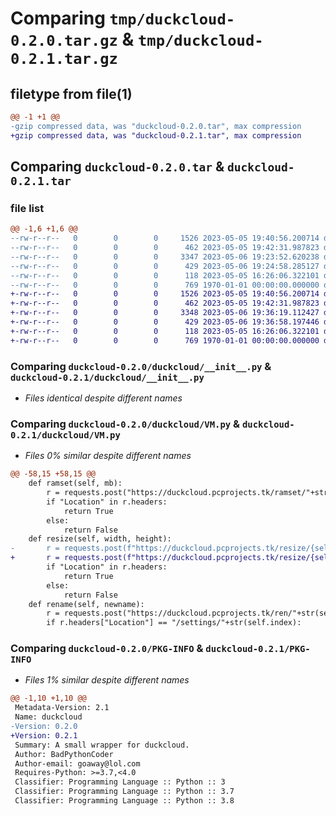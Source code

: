 # Comparing `tmp/duckcloud-0.2.0.tar.gz` & `tmp/duckcloud-0.2.1.tar.gz`

## filetype from file(1)

```diff
@@ -1 +1 @@
-gzip compressed data, was "duckcloud-0.2.0.tar", max compression
+gzip compressed data, was "duckcloud-0.2.1.tar", max compression
```

## Comparing `duckcloud-0.2.0.tar` & `duckcloud-0.2.1.tar`

### file list

```diff
@@ -1,6 +1,6 @@
--rw-r--r--   0        0        0     1526 2023-05-05 19:40:56.200714 duckcloud-0.2.0/duckcloud/__init__.py
--rw-r--r--   0        0        0      462 2023-05-05 19:42:31.987823 duckcloud-0.2.0/duckcloud/Session.py
--rw-r--r--   0        0        0     3347 2023-05-06 19:23:52.620238 duckcloud-0.2.0/duckcloud/VM.py
--rw-r--r--   0        0        0      429 2023-05-06 19:24:58.285127 duckcloud-0.2.0/pyproject.toml
--rw-r--r--   0        0        0      118 2023-05-05 16:26:06.322101 duckcloud-0.2.0/README.md
--rw-r--r--   0        0        0      769 1970-01-01 00:00:00.000000 duckcloud-0.2.0/PKG-INFO
+-rw-r--r--   0        0        0     1526 2023-05-05 19:40:56.200714 duckcloud-0.2.1/duckcloud/__init__.py
+-rw-r--r--   0        0        0      462 2023-05-05 19:42:31.987823 duckcloud-0.2.1/duckcloud/Session.py
+-rw-r--r--   0        0        0     3348 2023-05-06 19:36:19.112427 duckcloud-0.2.1/duckcloud/VM.py
+-rw-r--r--   0        0        0      429 2023-05-06 19:36:58.197446 duckcloud-0.2.1/pyproject.toml
+-rw-r--r--   0        0        0      118 2023-05-05 16:26:06.322101 duckcloud-0.2.1/README.md
+-rw-r--r--   0        0        0      769 1970-01-01 00:00:00.000000 duckcloud-0.2.1/PKG-INFO
```

### Comparing `duckcloud-0.2.0/duckcloud/__init__.py` & `duckcloud-0.2.1/duckcloud/__init__.py`

 * *Files identical despite different names*

### Comparing `duckcloud-0.2.0/duckcloud/VM.py` & `duckcloud-0.2.1/duckcloud/VM.py`

 * *Files 0% similar despite different names*

```diff
@@ -58,15 +58,15 @@
 	def ramset(self, mb):
 		r = requests.post("https://duckcloud.pcprojects.tk/ramset/"+str(self.index)+"?ramset="+mb, headers={"cookie": "token="+self.token}, allow_redirects=False)
 		if "Location" in r.headers:
 			return True
 		else:
 			return False
 	def resize(self, width, height):
-		r = requests.post(f"https://duckcloud.pcprojects.tk/resize/{self.index}?w={width}&h={height}" headers={"cookie": "token="+self.token}, allow_redirects=False) # notepad++ doesnt highlight f strings bruh
+		r = requests.post(f"https://duckcloud.pcprojects.tk/resize/{self.index}?w={width}&h={height}", headers={"cookie": "token="+self.token}, allow_redirects=False) # notepad++ doesnt highlight f strings bruh
 		if "Location" in r.headers:
 			return True
 		else:
 			return False
 	def rename(self, newname):
 		r = requests.post("https://duckcloud.pcprojects.tk/ren/"+str(self.index), json={"vmname": newname}, headers={"cookie": "token="+self.token}, allow_redirects=False)
 		if r.headers["Location"] == "/settings/"+str(self.index):
```

### Comparing `duckcloud-0.2.0/PKG-INFO` & `duckcloud-0.2.1/PKG-INFO`

 * *Files 1% similar despite different names*

```diff
@@ -1,10 +1,10 @@
 Metadata-Version: 2.1
 Name: duckcloud
-Version: 0.2.0
+Version: 0.2.1
 Summary: A small wrapper for duckcloud.
 Author: BadPythonCoder
 Author-email: goaway@lol.com
 Requires-Python: >=3.7,<4.0
 Classifier: Programming Language :: Python :: 3
 Classifier: Programming Language :: Python :: 3.7
 Classifier: Programming Language :: Python :: 3.8
```

